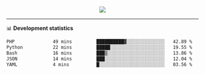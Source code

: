 <h3 align="center">
  <a href="https://github.com/hwalker928">
      <img src="https://github-profile-trophy.vercel.app/?username=hwalker928&no-bg=true&no-frame=true">
  </a>
</h3>


<hr>

📊 **Development statistics**

<!--START_SECTION:waka-->

```txt
PHP              49 mins         ██████████▓░░░░░░░░░░░░░░   42.89 %
Python           22 mins         █████░░░░░░░░░░░░░░░░░░░░   19.55 %
Bash             16 mins         ███▒░░░░░░░░░░░░░░░░░░░░░   13.86 %
JSON             14 mins         ███░░░░░░░░░░░░░░░░░░░░░░   12.04 %
YAML             4 mins          █░░░░░░░░░░░░░░░░░░░░░░░░   03.56 %
```

<!--END_SECTION:waka-->

